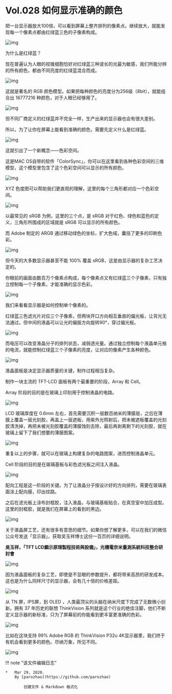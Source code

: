 # Vol.028 如何显示准确的颜色

把一台显示器放大100倍，可以看到屏幕上整齐排列的像素点。继续放大，就能发现每一个像素点都由红绿蓝三色的子像素构成。

![img](https://mmbiz.qpic.cn/mmbiz_gif/U6yRaDu1NaYbSu7r6cjkuQmnnyS76cbIciaricsZPNPibibqFvamAkzu12Fel4VkM7sZg8LUmibC1nFjUz5b3SCAIxA/640?wx_fmt=gif&tp=webp&wxfrom=5&wx_lazy=1)

为什么是红绿蓝？

现在普遍认为人眼的视锥细胞恰好对红绿蓝三种波长的光最为敏感，我们所能分辨的所有颜色，都由不同亮度的红绿蓝混合而成。

![img](https://mmbiz.qpic.cn/mmbiz_gif/U6yRaDu1NaYbSu7r6cjkuQmnnyS76cbIwMmrqTXcfWf4Pl93wnJbb3vziaU5Cg5t8814otkolM4vcH1MqeWiasow/640?wx_fmt=gif&tp=webp&wxfrom=5&wx_lazy=1)

这就是著名的 RGB 颜色模型。如果把每种颜色的亮度分为256级（8bit），就能组合出 16777216 种颜色，对于人眼已经够用了。

![img](https://mmbiz.qpic.cn/mmbiz_gif/U6yRaDu1NaYbSu7r6cjkuQmnnyS76cbIuEFtNPbMbDicwibPmiaRA8E08LqhbG8WzR3OY7A1ibia6wADC8yqU09EfbQ/640?wx_fmt=gif&tp=webp&wxfrom=5&wx_lazy=1)

但不同厂商定义的红绿蓝并不完全一样，生产出来的显示器也会有很大差别。

所以，为了让你在屏幕上能看到准确的颜色，需要先定义什么是红绿蓝。

![img](https://mmbiz.qpic.cn/mmbiz_gif/U6yRaDu1NaYbSu7r6cjkuQmnnyS76cbIdfu2nhYZYhfhzgzTFS0JyhwaWox2FhkTnbggyiahtjTp0KEy4HbJvZQ/640?wx_fmt=gif&tp=webp&wxfrom=5&wx_lazy=1)

这就引出了一个新概念——色彩空间。

这是MAC OS自带的软件「ColorSync」，你可以在这里看到各种色彩空间的三维模型，这个模型里包含了这个色彩空间可以显示的所有颜色。

![img](https://mmbiz.qpic.cn/mmbiz_gif/U6yRaDu1NaYbSu7r6cjkuQmnnyS76cbIeicBYeBiaDFRibtZeSjQ3FibEl9LicsvljYydoObrKibTnbToUUSHIehyj1A/640?wx_fmt=gif&tp=webp&wxfrom=5&wx_lazy=1)

XYZ 色度图可以帮助我们更直观的理解，这里的每个三角形都对应一个色彩空间。

![img](https://mmbiz.qpic.cn/mmbiz_png/U6yRaDu1NaYbSu7r6cjkuQmnnyS76cbITeV44nPqUP1zRfKWk9vhD11L6AnbiclDPj1W9poQegICALib0d13P7Zw/640?wx_fmt=png&tp=webp&wxfrom=5&wx_lazy=1&wx_co=1)

以最常见的 sRGB 为例，这里的三个点，是 sRGB 对于红色、绿色和蓝色的定义，三角形所围成的区域就是 sRGB 可以显示的所有颜色。

而 Adobe 制定的 ARGB 通过移动绿色的坐标，扩大色域，囊括了更多的印刷色彩。

![img](https://mmbiz.qpic.cn/mmbiz_gif/U6yRaDu1NaYbSu7r6cjkuQmnnyS76cbIoaO0ftgPgLkvQbJ2iaKwaqnpiakJJtavI27yxBSoCS6x6UVzEuQVGkFA/640?wx_fmt=gif&tp=webp&wxfrom=5&wx_lazy=1)

但今天的大多数显示器甚至不能 100% 覆盖 sRGB，这是由显示器的复杂工艺决定的。

你眼前的画面由数百万个像素点构成，每个像素点又有红绿蓝三个子像素，只有独立控制每一个子像素，才能准确的显示色彩。

![img](https://mmbiz.qpic.cn/mmbiz_gif/U6yRaDu1NaYbSu7r6cjkuQmnnyS76cbIL9BorCsmTbdLUibxuFBTBE450yV5R7Grxic1scMYtsF5JxK0QrHRYGtg/640?wx_fmt=gif&tp=webp&wxfrom=5&wx_lazy=1)

我们来看看显示器是如何控制单个像素的。

红绿蓝三色滤光片对应三个子像素，但两块开口方向相互垂直的偏光板，让背光无法通过。但中间的液晶可以让光的偏振方向旋转90°，穿过偏光板。

![img](https://mmbiz.qpic.cn/mmbiz_gif/U6yRaDu1NaYbSu7r6cjkuQmnnyS76cbIMriaG1N3e2PjRBzwWLqJz0rekrFq3akbo6dgV6zAxTWo9u44LIcpBjA/640?wx_fmt=gif&tp=webp&wxfrom=5&wx_lazy=1)

而电压可以改变液晶分子的排列状态，减弱透光量。通过独立控制每个液晶单元格的电流，就能控制红绿蓝三个子像素的亮度，让对应的像素产生各种颜色。

![img](https://mmbiz.qpic.cn/mmbiz_gif/U6yRaDu1NaYbSu7r6cjkuQmnnyS76cbIcHScqDKYGgNhdLJZTA0vHmvLVpMbIiaZDicAuicv1w1o0mbcEvze6GTuQ/640?wx_fmt=gif&tp=webp&wxfrom=5&wx_lazy=1)

液晶面板是决定显示器质量的关键，制作过程相当复杂。

制作一块主流的 TFT-LCD 面板有两个最重要的阶段，Array 和 Cell。

Array 阶段的目的是在玻璃上印刻用于控制液晶的电路。

![img](https://mmbiz.qpic.cn/mmbiz_png/U6yRaDu1NaYbSu7r6cjkuQmnnyS76cbIwlzTvU9xxg4sYdtblicLGzmpGb7If6yiaywgw9MxW1m1kv75p1ztCR3A/640?wx_fmt=png&tp=webp&wxfrom=5&wx_lazy=1&wx_co=1)

LCD 玻璃厚度在 0.6mm 左右，首先需要沉积一层数百纳米的薄膜层，之后在薄膜上覆盖一层光刻胶，再盖上一层遮板，用紫外光照射后，把未被遮板覆盖的光刻胶清洗掉，再把未被光刻胶覆盖的薄膜蚀刻去除，最后再剥离剩下的光刻胶，就在玻璃上留下了我们想要的薄膜图案。

![img](https://mmbiz.qpic.cn/mmbiz_gif/U6yRaDu1NaYbSu7r6cjkuQmnnyS76cbISCSrZgWONRIXvsSqFc478ocqWD8VV5tWmhMw1icXbyTgjRjicbz1td4g/640?wx_fmt=gif&tp=webp&wxfrom=5&wx_lazy=1)

重复以上的步骤，就可以在玻璃上构建复杂的电路图案，进而控制液晶单元。

Cell 阶段的目的是在玻璃基板与彩色滤光板之间注入液晶。

![img](https://mmbiz.qpic.cn/mmbiz_png/U6yRaDu1NaYbSu7r6cjkuQmnnyS76cbI3w8qxnw87BwLlW3iav5A1npw7Z6iaayn3L3dBfJtYUyj2BRhMfPWpVpA/640?wx_fmt=png&tp=webp&wxfrom=5&wx_lazy=1&wx_co=1)

配向工程是这一阶段的关键。为了让液晶分子按设计好的方向排列，需要在玻璃表面涂上配向膜，印出纹路。

之后在滤光板上涂布封框胶，注入液晶，与玻璃基板贴合，在真空室中加压成型。这里的封框胶，就是我们在屏幕上的看到的黑边。

![img](https://mmbiz.qpic.cn/mmbiz_gif/U6yRaDu1NaYbSu7r6cjkuQmnnyS76cbIZiazeUflGnnl3d222uyKYwXiae14nrsWibyCVKY8IBuLHo4ibYcb1eEbVg/640?wx_fmt=gif&tp=webp&wxfrom=5&wx_lazy=1)

关于液晶屏工艺，还有很多有意思的细节。如果你想了解更多，可以在我们的微信公众号发送「显示器」，获取吴玉祥博士这份一百页的详细说明。

**吳玉祥，「TFT LCD顯示原理製程技術與設備」，光機電奈米量測系統科技整合研討會**

![img](https://mmbiz.qpic.cn/mmbiz_gif/U6yRaDu1NaYbSu7r6cjkuQmnnyS76cbItY6V2XYNg73bLbbUDThiaIxkfreyFXwBkbJM42Y5WBJhxuoax0npmAw/640?wx_fmt=gif&tp=webp&wxfrom=5&wx_lazy=1)

因为液晶面板的复杂工艺，即使是不显眼的参数提升，都将带来高昂的研发成本。这也是为什么同样尺寸的显示器，会有几十倍的价格差距。

![img](https://mmbiz.qpic.cn/mmbiz_gif/U6yRaDu1NaYbSu7r6cjkuQmnnyS76cbINjqpSRwGt72kt3Z4NIDVHJKdibvxhkaU7u3p1hzBBJuyb0W6oBExhQw/640?wx_fmt=gif&tp=webp&wxfrom=5&wx_lazy=1)

从 TN 屏，IPS屏，到 OLED ，人类最顶尖的头脑在纳米尺度下完成了无数微小创新。拥有 37 年历史的联想 ThinkVision 系列就是这个行业的绝佳注脚，他们不断定义显示器的新标准，只为了屏幕前的你能看到更丰富更准确的色彩。

![img](https://mmbiz.qpic.cn/mmbiz_gif/U6yRaDu1NaYbSu7r6cjkuQmnnyS76cbIud8IqBGmTssozabQnLusKAX5Sfgx7DhdOTJdlEDR1N4icty7Yopeecg/640?wx_fmt=gif&tp=webp&wxfrom=5&wx_lazy=1)

比如在这块支持 99% Adobe RGB 的 ThinkVision P32u 4K显示器里，我们终于有机会看到更多的颜色。尽纳万象，所见不同。

![img](https://mmbiz.qpic.cn/mmbiz_gif/U6yRaDu1NaYbSu7r6cjkuQmnnyS76cbIia9h8F1P8uAOq0QjFIjutSlSD7KjvymBfVbrNJqsteCZP0tXrXmrYNw/640?wx_fmt=gif&tp=webp&wxfrom=5&wx_lazy=1)

!!! note "该文件编辑日志"

	* 	Mar 29, 2020.
		By [parozhao](https://github.com/parozhao)
	
			创建文件 & Markdown 格式化
